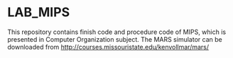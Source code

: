 # LAB_MIPS
This repository contains finish code and procedure code of MIPS, which is presented in Computer Organization subject. The MARS simulator can be downloaded from http://courses.missouristate.edu/kenvollmar/mars/ 
